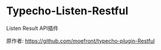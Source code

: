 # Typecho-Listen-Restful

Listen Result API插件

原作者: https://github.com/moefront/typecho-plugin-Restful
